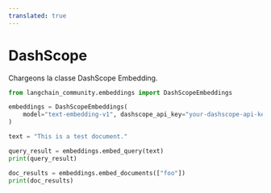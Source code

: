```yaml
---
translated: true
---
```


# DashScope

Chargeons la classe DashScope Embedding.

```python
from langchain_community.embeddings import DashScopeEmbeddings
```

```python
embeddings = DashScopeEmbeddings(
    model="text-embedding-v1", dashscope_api_key="your-dashscope-api-key"
)
```

```python
text = "This is a test document."
```

```python
query_result = embeddings.embed_query(text)
print(query_result)
```

```python
doc_results = embeddings.embed_documents(["foo"])
print(doc_results)
```
